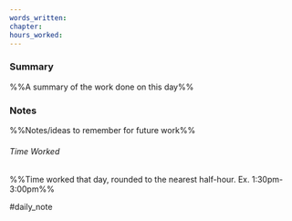 ```yaml
---
words_written: 
chapter: 
hours_worked:
---
```

### Summary
%%A summary of the work done on this day%%

### Notes
%%Notes/ideas to remember for future work%%

###### Time Worked
%%Time worked that day, rounded to the nearest half-hour. Ex. 1:30pm-3:00pm%%

#daily_note